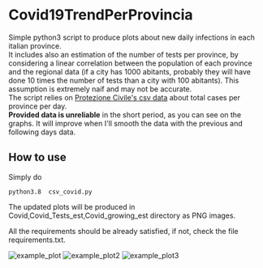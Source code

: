 # Covid19TrendPerProvincia
Simple python3 script to produce plots about new daily infections in each italian province.<br>
It includes also an estimation of the number of tests per province, by considering a linear correlation between the population of each province and the regional data (if a city has 1000 abitants, probably they will have done 10 times the number of tests than a city with 100 abitants). This assumption is extremely naif and may not be accurate. <br>
The script relies on [Protezione Civile's csv data](https://github.com/pcm-dpc/COVID-19/) about total cases per province per day.<br>
__Provided data is unreliable__ in the short period, as you can see on the graphs. It will improve when I'll smooth the data with the previous and following days data.


## How to use
Simply do 

```python3.8  csv_covid.py```

The updated plots will be produced in Covid,Covid_Tests_est,Covid_growing_est directory as PNG images.

All the requirements should be already satisfied, if not, check the file requirements.txt.


![example_plot](Covid/Covid%20new%20infections%20per%20day%20in%20Roma%20RM.png)
![example_plot2](Covid/Covid%20new%20infections%20per%20day%20in%20Milano%20MI.png)
![example_plot3](Covid_growing_est/Covid%20estimated%20growing%20rate%20in%20Milano%20MI.png)
